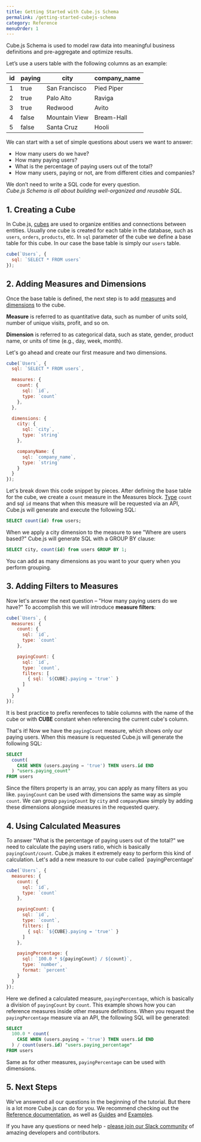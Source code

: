 ```yaml
---
title: Getting Started with Cube.js Schema
permalink: /getting-started-cubejs-schema
category: Reference
menuOrder: 1
---
```


Cube.js Schema is used to model raw data into meaningful business definitions and pre-aggregate and optimize results.

Let’s use a users table with the following columns as an example:

| id | paying  | city  | company_name |
| -- | ------- | ----- | -----------  |
| 1  | true    | San Francisco | Pied Piper   |
| 2  | true    | Palo Alto | Raviga       |
| 3  | true    | Redwood | Avito        |
| 4  | false   | Mountain View | Bream-Hall   |
| 5  | false   | Santa Cruz | Hooli        |

We can start with a set of simple questions about users we want to answer:
* How many users do we have?
* How many paying users?
* What is the percentage of paying users out of the total?
* How many users, paying or not, are from different cities and companies?

We don’t need to write a SQL code for every question. <br /> *Cube.js Schema is all about building well-organized and reusable SQL.*


## 1. Creating a Cube

In Cube.js, [cubes](cube) are used to organize entities and connections between entities. Usually one cube is created for each table in the database, such as `users`, `orders`, `products`, etc. In `sql` parameter of the cube we define a base table for this cube. In our case the base table is simply our `users` table.

```javascript
cube(`Users`, {
  sql: `SELECT * FROM users`
});
```
## 2. Adding Measures and Dimensions

Once the base table is defined, the next step is to add [measures](measures) and [dimensions](dimensions) to the cube.

<div class="block help-block">
  <p><b>Measure</b> is referred to as quantitative data, such as number of units sold, number of unique visits, profit, and so on.</p>
  <p><b>Dimension</b> is referred to as categorical data, such as state, gender, product name, or units of time (e.g., day, week, month).</p>
</div>

Let's go ahead and create our first measure and two dimensions.

```javascript
cube(`Users`, {
  sql: `SELECT * FROM users`,

  measures: {
    count: {
      sql: `id`,
      type: `count`
    },
  },

  dimensions: {
    city: {
      sql: `city`,
      type: `string`
    },

    companyName: {
      sql: `company_name`,
      type: `string`
    }
  }
});
```

Let's break down this code snippet by pieces. After defining the base table for the cube, we create a `count` measure in the Measures block. [Type](types-and-formats) `count` and sql `id` means that when this measure will be requested via an API, Cube.js will generate and execute the following SQL:

```sql
SELECT count(id) from users;
```

When we apply a city dimension to the measure to see "Where are users based?" Cube.js will generate SQL with a GROUP BY clause:

```sql
SELECT city, count(id) from users GROUP BY 1;
```

You can add as many dimensions as you want to your query when you perform grouping.

## 3. Adding Filters to Measures

Now let's answer the next question – "How many paying users do we have?" To
accomplish this we will introduce __measure filters__:

```javascript
cube(`Users`, {
  measures: {
    count: {
      sql: `id`,
      type: `count`
    },

    payingCount: {
      sql: `id`,
      type: `count`,
      filters: [
        { sql: `${CUBE}.paying = 'true'` }
      ]
    }
  }
});
```

<div class="block help-block">
  <p>
    It is best practice to prefix rerenfeces to table columns with the name of the cube or with <b>CUBE</b> constant when referencing the current cube's column.
  </p>
</div>

That's it! Now we have the `payingCount` measure, which shows only our paying users.
When this measure is requested Cube.js will generate
the following SQL:

```sql
SELECT
  count(
    CASE WHEN (users.paying = 'true') THEN users.id END
  ) "users.paying_count"
FROM users
```

Since the filters property is an array, you can apply as many filters as you
like. `payingCount` can be used with dimensions the same way as simple
`count`. We can group `payingCount` by `city` and `companyName` simply by adding these
dimensions alongside measures in the requested query.

## 4. Using Calculated Measures
To answer "What is the percentage of paying users out of the total?" we need to
calculate the paying users ratio, which is basically `payingCount/count`. Cube.js makes
it extremely easy to perform this kind of calculation. Let's add a new measure to
our cube called `payingPercentage'

```javascript
cube(`Users`, {
  measures: {
    count: {
      sql: `id`,
      type: `count`
    },

    payingCount: {
      sql: `id`,
      type: `count`,
      filters: [
        { sql: `${CUBE}.paying = 'true'` }
      ]
    },

    payingPercentage: {
      sql: `100.0 * ${payingCount} / ${count}`,
      type: `number`,
      format: `percent`
    }
  }
});
```

Here we defined a calculated measure, `payingPercentage`, which is basically a division of `payingCount` by `count`. This example shows how you can reference
measures inside other measure definitions. When you request the `payingPercentage` measure
via an API, the following SQL will be generated:

```sql
SELECT
  100.0 * count(
    CASE WHEN (users.paying = 'true') THEN users.id END
  ) / count(users.id) "users.paying_percentage"
FROM users
```

Same as for other measures, `payingPercentage` can be used with dimensions.

## 5. Next Steps
We've answered all our questions in the beginning of the tutorial. But there is a
lot more Cube.js can do for you. We recommend checking out the [Reference
documentation](cube), as well as [Guides](subquery) and [Examples](examples).

If you have any questions or need help - [please join our Slack community](https://publicslack.com/slacks/cubejs/invites/new) of amazing developers and contributors.
